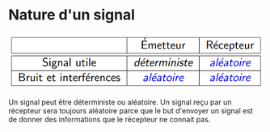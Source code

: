 # Nature d'un signal

![](attachments/Pasted%20image%2020230601094806.png)

Un signal peut être déterministe ou aléatoire. Un signal reçu par un récepteur sera toujours aléatoire parce que le but d'envoyer un signal est de donner des informations que le récepteur ne connait pas.